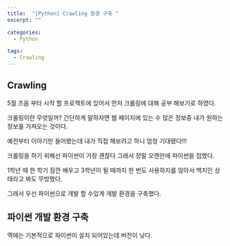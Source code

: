 ```yaml
---
title:  "[Python] Crawling 환경 구축 "
excerpt: ""

categories:
  - Python

tags:
  - Crawling
---
```


## Crawling

5월 즈음 부터 시작 할 프로젝트에 있어서 먼저 크롤링에 대해 공부 해보기로 하였다.

크롤링이란 무엇일까? 간단하게 말하자면 웹 페이지에 있는 수 많은 정보중 내가 원하는 정보를 가져오는 것이다.

예전부터 이야기만 들어봤는데 내가 직접 해보려고 하니 엄청 기대됐다!!!

크롤링을 하기 위해선 파이썬이 가장 괜찮다 그래서 정말 오랜만에 파이썬을 접했다.

1학년 때 한 학기 잠깐 배우고 3학년이 될 때까지 한 번도 사용하지를 않아서 백지인 상태라고 봐도 무방했다.

그래서 우선 파이썬으로 개발 할 수있게 개발 환경을 구축했다.

## 파이썬 개발 환경 구축

맥에는 기본적으로 파이썬이 설치 되어있는데 버전이 낮다.